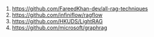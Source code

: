 1. https://github.com/FareedKhan-dev/all-rag-techniques
2. https://github.com/infiniflow/ragflow
3. https://github.com/HKUDS/LightRAG
4. https://github.com/microsoft/graphrag
